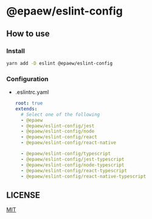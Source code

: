# @epaew/eslint-config

## How to use
### Install
```sh
yarn add -D eslint @epaew/eslint-config
```

### Configuration
* .eslintrc.yaml
    ```yaml
    root: true
    extends:
      # Select one of the following
      - @epaew
      - @epaew/eslint-config/jest
      - @epaew/eslint-config/node
      - @epaew/eslint-config/react
      - @epaew/eslint-config/react-native

      - @epaew/eslint-config/typescript
      - @epaew/eslint-config/jest-typescript
      - @epaew/eslint-config/node-typescript
      - @epaew/eslint-config/react-typescript
      - @epaew/eslint-config/react-native-typescript
    ```

## LICENSE
[MIT](./LICENSE)
